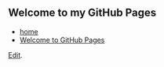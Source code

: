 ## Welcome to my GitHub Pages

- [home](/)
- [Welcome to GitHub Pages](/docs/2017-01-14-github-welcome)

[Edit](https://github.com/chrisrnz/chrisrnz.github.io/edit/master/README.md).
